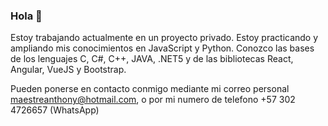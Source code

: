 ### Hola 👋

<!--
**Anthony-Maestre/Anthony-Maestre** is a ✨ _special_ ✨ repository because its `README.md` (this file) appears on your GitHub profile.

Here are some ideas to get you started:

- 🔭 I’m currently working on ...
- 🌱 I’m currently learning ...
- 👯 I’m looking to collaborate on ...
- 🤔 I’m looking for help with ...
- 💬 Ask me about ...
- 📫 How to reach me: ...
- 😄 Pronouns: ...
- ⚡ Fun fact: ...
-->
Estoy trabajando actualmente en un proyecto privado.
Estoy practicando y ampliando mis conocimientos en JavaScript y Python. Conozco las bases de los lenguajes C, C#, C++, JAVA, .NET5 y de las bibliotecas React, Angular, VueJS y Bootstrap.

Pueden ponerse en contacto conmigo mediante mi correo personal maestreanthony@hotmail.com, o por mi numero de telefono +57 302 4726657 (WhatsApp)

